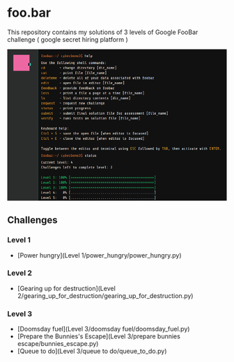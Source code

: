 # foo.bar

This repository contains my solutions of 3 levels of Google FooBar challenge ( google secret hiring platform )

![](google_foobar_progress.png)

## Challenges


### Level 1

- [Power hungry](Level 1/power_hungry/power_hungry.py)


### Level 2

- [Gearing up for destruction](Level 2/gearing_up_for_destruction/gearing_up_for_destruction.py)


### Level 3

- [Doomsday fuel](Level 3/doomsday fuel/doomsday_fuel.py)
- [Prepare the Bunnies's Escape](Level 3/prepare bunnies escape/bunnies_escape.py)
- [Queue to do](Level 3/queue to do/queue_to_do.py)
